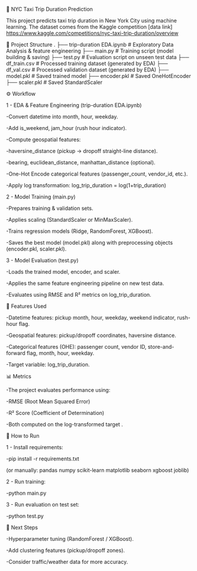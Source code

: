 🗽 NYC Taxi Trip Duration Prediction

This project predicts taxi trip duration in New York City using machine learning. The dataset comes from the Kaggle competition
[data link] https://www.kaggle.com/competitions/nyc-taxi-trip-duration/overview

📂 Project Structure
.
├── trip-duration EDA.ipynb   # Exploratory Data Analysis & feature engineering
├── main.py                   # Training script (model building & saving)
├── test.py                   # Evaluation script on unseen test data
├── df_train.csv              # Processed training dataset (generated by EDA)
├── df_val.csv                # Processed validation dataset (generated by EDA)
├── model.pkl                 # Saved trained model
├── encoder.pkl               # Saved OneHotEncoder
├── scaler.pkl                # Saved StandardScaler

⚙️ Workflow

1 - EDA & Feature Engineering (trip-duration EDA.ipynb)

-Convert datetime into month, hour, weekday.

-Add is_weekend, jam_hour (rush hour indicator).

-Compute geospatial features:

-haversine_distance (pickup → dropoff straight-line distance).

-bearing, euclidean_distance, manhattan_distance (optional).

-One-Hot Encode categorical features (passenger_count, vendor_id, etc.).

-Apply log transformation: log_trip_duration = log(1+trip_duration)


2 - Model Training (main.py)

-Prepares training & validation sets.

-Applies scaling (StandardScaler or MinMaxScaler).

-Trains regression models (Ridge, RandomForest, XGBoost).

-Saves the best model (model.pkl) along with preprocessing objects (encoder.pkl, scaler.pkl).

3 - Model Evaluation (test.py)

-Loads the trained model, encoder, and scaler.

-Applies the same feature engineering pipeline on new test data.

-Evaluates using RMSE and R² metrics on log_trip_duration.

🧮 Features Used

-Datetime features: pickup month, hour, weekday, weekend indicator, rush-hour flag.

-Geospatial features: pickup/dropoff coordinates, haversine distance.

-Categorical features (OHE): passenger count, vendor ID, store-and-forward flag, month, hour, weekday.

-Target variable: log_trip_duration.

📊 Metrics

-The project evaluates performance using:

-RMSE (Root Mean Squared Error)

-R² Score (Coefficient of Determination)

-Both computed on the log-transformed target .

🚀 How to Run

1 - Install requirements:

-pip install -r requirements.txt


(or manually: pandas numpy scikit-learn matplotlib seaborn xgboost joblib)

2 - Run training:

-python main.py


3 - Run evaluation on test set:

-python test.py

📌 Next Steps

-Hyperparameter tuning (RandomForest / XGBoost).

-Add clustering features (pickup/dropoff zones).

-Consider traffic/weather data for more accuracy.
